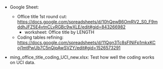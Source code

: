 - Google Sheet:
	- Office title 1st round cut: https://docs.google.com/spreadsheets/d/10hQewB6OmRV2_S0_F9mddhJFZ5E4vtnCLvRGBc9wXLE/edit#gid=843266982
		- worksheet: Office title by LENGTH
	- Coding tables refining: https://docs.google.com/spreadsheets/d/11Qgn3Tc8sFlNiFp1mkxKCoj1mtPwUb7C5nQjpAwSVZY/edit#gid=1526573291

- ming_office_title_coding_UCI_new.xlsx: Test how well the coding works on UCI data.
